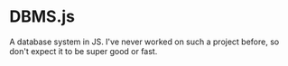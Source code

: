 # DBMS.js

A database system in JS. I've never worked on such a project before, so don't expect it to be super good or fast.